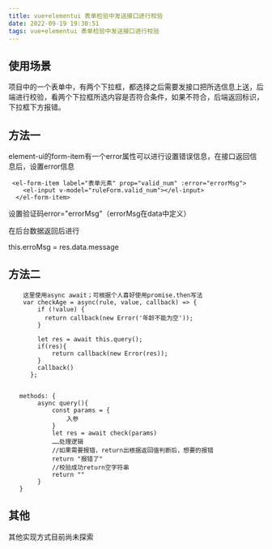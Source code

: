 ```yaml
---
title: vue+elementui 表单检验中发送接口进行校验
date: 2022-09-19 19:30:51
tags: vue+elementui 表单检验中发送接口进行校验
---
```


## 使用场景

项目中的一个表单中，有两个下拉框，都选择之后需要发接口把所选信息上送，后端进行校验，看两个下拉框所选内容是否符合条件，如果不符合，后端返回标识，下拉框下方报错。

## 方法一

element-ui的form-item有一个error属性可以进行设置错误信息，在接口返回信息后，设置error信息

```
 <el-form-item label="表单元素" prop="valid_num" :error="errorMsg">
    <el-input v-model="ruleForm.valid_num"></el-input>
  </el-form-item>
```

设置验证码error="errorMsg"（errorMsg在data中定义）

在后台数据返回后进行

this.erroMsg = res.data.message

## 方法二

```
	这里使用async await；可根据个人喜好使用promise.then写法
	var checkAge = async(rule, value, callback) => {
        if (!value) {
          return callback(new Error('年龄不能为空'));
        }
        
        let res = await this.query();
        if(res){
        	return callback(new Error(res));
        }
        callback()
      };
      
      
   methods: {
   		async query(){
   			const params = {
   				入参
   			}
   			let res = await check(params)
   			……处理逻辑
   			//如果需要报错，return出根据返回值判断后，想要的报错
   			return "报错了"
   			//校验成功return空字符串
   			return ""
   		}
   }
```

## 其他

其他实现方式目前尚未探索
